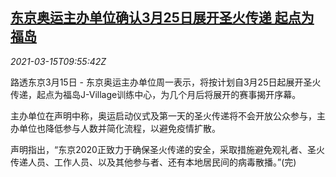 <!--1615803803000-->
[东京奥运主办单位确认3月25日展开圣火传递 起点为福岛](https://cn.reuters.com/article/japan-tokyo-olympic-torch-relay-0315-idCNKBS2B712U)
------

<div><i>2021-03-15T09:55:42Z</i></div><p>路透东京3月15日 - 东京奥运主办单位周一表示，将按计划自3月25日起展开圣火传递，起点为福岛J-Village训练中心，为几个月后将展开的赛事揭开序幕。</p><p>主办单位在声明中称，奥运启动仪式及第一天的圣火传递将不会开放公众参与，主办单位也降低参与人数并简化流程，以避免疫情扩散。</p><p>声明指出，“东京2020正致力于确保圣火传递的安全，采取措施避免观礼者、圣火传递人员、工作人员、以及其他参与者、还有本地居民间的病毒散播。”(完)</p>
